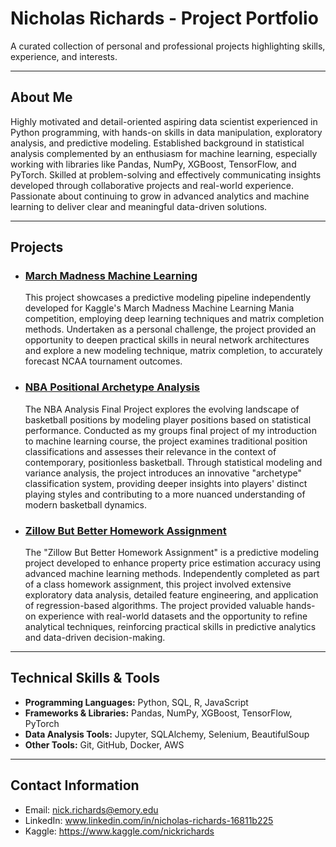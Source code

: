 # Nicholas Richards - Project Portfolio

A curated collection of personal and professional projects highlighting skills, experience, and interests.

---

## About Me

Highly motivated and detail-oriented aspiring data scientist experienced in Python programming, with hands-on skills in data manipulation, exploratory analysis, and predictive modeling. Established background in statistical analysis complemented by an enthusiasm for machine learning, especially working with libraries like Pandas, NumPy, XGBoost, TensorFlow, and PyTorch. Skilled at problem-solving and effectively communicating insights developed through collaborative projects and real-world experience. Passionate about continuing to grow in advanced analytics and machine learning to deliver clear and meaningful data-driven solutions.

---

## Projects

- ### [March Madness Machine Learning](projects/march_madness_machine_learning/march_madness_machine_learning.md)
  This project showcases a predictive modeling pipeline independently developed for Kaggle's March Madness Machine Learning Mania competition, employing deep learning techniques and matrix completion methods. Undertaken as a personal challenge, the project provided an opportunity to deepen practical skills in neural network architectures and explore a new modeling technique, matrix completion, to accurately forecast NCAA tournament outcomes. 

- ### [NBA Positional Archetype Analysis](projects/nba_analysis)
  The NBA Analysis Final Project explores the evolving landscape of basketball positions by modeling player positions based on statistical performance. Conducted as my groups final project of my introduction to machine learning course, the project examines traditional position classifications and assesses their relevance in the context of contemporary, positionless basketball. Through statistical modeling and variance analysis, the project introduces an innovative "archetype" classification system, providing deeper insights into players' distinct playing styles and contributing to a more nuanced understanding of modern basketball dynamics.

- ### [Zillow But Better Homework Assignment](projects/housing_pricing_prediction)
  The "Zillow But Better Homework Assignment" is a predictive modeling project developed to enhance property price estimation accuracy using advanced machine learning methods. Independently completed as part of a class homework assignment, this project involved extensive exploratory data analysis, detailed feature engineering, and application of regression-based algorithms. The project provided valuable hands-on experience with real-world datasets and the opportunity to refine analytical techniques, reinforcing practical skills in predictive analytics and data-driven decision-making.

---

## Technical Skills & Tools

- **Programming Languages:** Python, SQL, R, JavaScript
- **Frameworks & Libraries:** Pandas, NumPy, XGBoost, TensorFlow, PyTorch
- **Data Analysis Tools:** Jupyter, SQLAlchemy, Selenium, BeautifulSoup
- **Other Tools:** Git, GitHub, Docker, AWS

---

## Contact Information

- Email: nick.richards@emory.edu 
- LinkedIn: www.linkedin.com/in/nicholas-richards-16811b225
- Kaggle: https://www.kaggle.com/nickrichards


